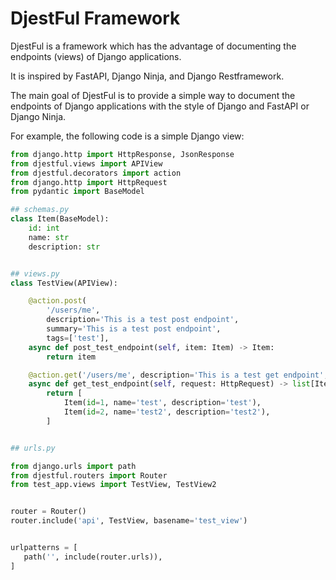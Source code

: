 # DjestFul Framework

DjestFul is a framework which has the advantage of documenting the endpoints (views) of Django applications.

It is inspired by FastAPI, Django Ninja, and Django Restframework.


The main goal of DjestFul is to provide a simple way to document the endpoints of Django applications with the style of Django and FastAPI or Django Ninja.

For example, the following code is a simple Django view:


```python
from django.http import HttpResponse, JsonResponse
from djestful.views import APIView
from djestful.decorators import action
from django.http import HttpRequest
from pydantic import BaseModel

## schemas.py
class Item(BaseModel):
    id: int
    name: str
    description: str


## views.py
class TestView(APIView):

    @action.post(
        '/users/me',
        description='This is a test post endpoint',
        summary='This is a test post endpoint',
        tags=['test'],
    async def post_test_endpoint(self, item: Item) -> Item:
        return item

    @action.get('/users/me', description='This is a test get endpoint',summary='This is a test get endpoint',tags=['test'])
    async def get_test_endpoint(self, request: HttpRequest) -> list[Item]:
        return [
            Item(id=1, name='test', description='test'),
            Item(id=2, name='test2', description='test2'),
        ]


## urls.py

from django.urls import path
from djestful.routers import Router
from test_app.views import TestView, TestView2


router = Router()
router.include('api', TestView, basename='test_view')


urlpatterns = [
   path('', include(router.urls)),
]

```
